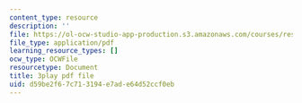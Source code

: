 ```yaml
---
content_type: resource
description: ''
file: https://ol-ocw-studio-app-production.s3.amazonaws.com/courses/res-9-003-brains-minds-and-machines-summer-course-summer-2015/d59be2f67c713194e7ade64d52ccf0eb_vmE4N0m67AA.pdf
file_type: application/pdf
learning_resource_types: []
ocw_type: OCWFile
resourcetype: Document
title: 3play pdf file
uid: d59be2f6-7c71-3194-e7ad-e64d52ccf0eb
---
```


